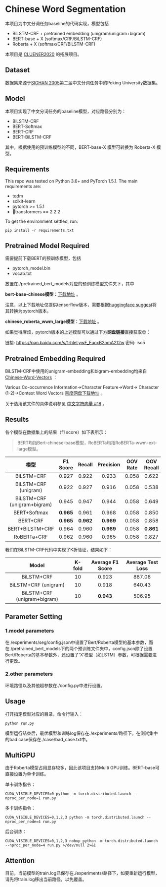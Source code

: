 # Chinese Word Segmentation

本项目为中文分词任务baseline的代码实现，模型包括

- BiLSTM-CRF + pretrained embedding (unigram/unigram+bigram)
- BERT-base + X (softmax/CRF/BiLSTM-CRF)
- Roberta + X (softmax/CRF/BiLSTM-CRF)

本项目是 [CLUENER2020](https://github.com/hemingkx/CLUENER2020) 的拓展项目。

## Dataset

数据集来源于[SIGHAN 2005](http://sighan.cs.uchicago.edu/bakeoff2005/)第二届中文分词任务中的Peking University数据集。

## Model

本项目实现了中文分词任务的baseline模型，对应路径分别为：

- BiLSTM-CRF
- BERT-Softmax
- BERT-CRF
- BERT-BiLSTM-CRF

其中，根据使用的预训练模型的不同，BERT-base-X 模型可转换为 Roberta-X 模型。

## Requirements

This repo was tested on Python 3.6+ and PyTorch 1.5.1. The main requirements are:

- tqdm
- scikit-learn
- pytorch >= 1.5.1
- 🤗transformers == 2.2.2

To get the environment settled, run:

```
pip install -r requirements.txt
```

## Pretrained Model Required

需要提前下载BERT的预训练模型，包括

- pytorch_model.bin
- vocab.txt

放置在./pretrained_bert_models对应的预训练模型文件夹下，其中

**bert-base-chinese模型：**[下载地址](https://storage.googleapis.com/bert_models/2018_11_03/chinese_L-12_H-768_A-12.zip) 。

注意，以上下载地址仅提供tensorflow版本，需要根据[huggingface suggest](https://huggingface.co/transformers/converting_tensorflow_models.html)将其转换为pytorch版本。

**chinese_roberta_wwm_large模型：**[下载地址](https://github.com/ymcui/Chinese-BERT-wwm#%E4%BD%BF%E7%94%A8%E5%BB%BA%E8%AE%AE) 。

如果觉得麻烦，pytorch版本的上述模型可以通过下方**网盘链接**直接获取😊：

链接: https://pan.baidu.com/s/1rhleLywF_EuoxB2nmA212w  密码: isc5

## Pretrained Embedding Required

BiLSTM-CRF中使用的unigram-embedding和bigram-embedding均来自[Chinese-Word-Vectors](https://github.com/Embedding/Chinese-Word-Vectors) ：

Various Co-occurrence Information$\rightarrow$Character Feature$\rightarrow$Word$\rightarrow$ Character (1-2)$\rightarrow$Context Word Vectors  [百度网盘下载地址](https://pan.baidu.com/s/1eeCS7uD3e_qVN8rPwmXhAw?_at_=1620177721918) 。

关于选用该文件的具体说明参见 [中文字符向量 #18](https://github.com/Embedding/Chinese-Word-Vectors/issues/18) 。

## Results

各个模型在数据集上的结果（f1 score）如下表所示：

> BERT均指Bert-chinese-base模型，RoBERTa均指RoBERTa-wwm-ext-large模型。

|            模型             | F1 Score  |  Recall   | Precision | OOV Rate | OOV Recall | IV Recall |
| :-------------------------: | :-------: | :-------: | :-------: | :------: | :--------: | --------- |
|         BiLSTM+CRF          |   0.927   |   0.922   |   0.933   |  0.058   |   0.622    | 0.940     |
|    BiLSTM+CRF (unigram)     |   0.922   |   0.927   |   0.916   |  0.058   |   0.538    | 0.939     |
| BiLSTM+CRF (unigram+bigram) |   0.945   |   0.947   |   0.944   |  0.058   |   0.649    | 0.962     |
|        BERT+Softmax         | **0.965** |   0.961   |   0.968   |  0.058   |   0.850    | **0.968** |
|          BERT+CRF           | **0.965** | **0.962** | **0.969** |  0.058   |   0.858    | **0.968** |
|       BERT+BiLSTM+CRF       |   0.964   |   0.960   | **0.969** |  0.058   | **0.861**  | 0.966     |
|         RoBERTa+CRF         |   0.962   |   0.960   |   0.965   |  0.058   |   0.827    | **0.968** |

我们在BiLSTM-CRF代码中实现了K折验证，结果如下：

|            Model            | K-fold | Average F1 Score | Average Test Loss |
| :-------------------------: | :----: | :--------------: | :---------------: |
|         BiLSTM+CRF          |   10   |      0.923       |      887.08       |
|    BiLSTM+CRF (unigram)     |   10   |      0.918       |      640.43       |
| BiLSTM+CRF (unigram+bigram) |   10   |    **0.943**     |      506.95       |

## Parameter Setting

### 1.model parameters

在./experiments/seg/config.json中设置了Bert/Roberta模型的基本参数，而在./pretrained_bert_models下的两个预训练文件夹中，config.json除了设置Bert/Roberta的基本参数外，还设置了'X'模型（如LSTM）参数，可根据需要进行更改。

### 2.other parameters

环境路径以及其他超参数在./config.py中进行设置。

## Usage

打开指定模型对应的目录，命令行输入：

```
python run.py
```

模型运行结束后，最优模型和训练log保存在./experiments/路径下。在测试集中的bad case保存在./case/bad_case.txt中。

## MultiGPU

由于Roberta模型占用显存较多，因此该项目支持Multi GPU训练。BERT-base可直接设置为单卡训练。

单卡训练指令：

```
CUDA_VISIBLE_DEVICES=0 python -m torch.distributed.launch --nproc_per_node=1 run.py
```

多卡训练指令：

```
CUDA_VISIBLE_DEVICES=0,1,2,3 python -m torch.distributed.launch --nproc_per_node=4 run.py
```

后台训练：

```
CUDA_VISIBLE_DEVICES=0,1,2,3 nohup python -m torch.distributed.launch --nproc_per_node=4 run.py >/dev/null 2>&1
```

## Attention

目前，当前模型的train.log已保存在./experiments/路径下，如要重新运行模型，请先将train.log移出当前路径，以免覆盖。